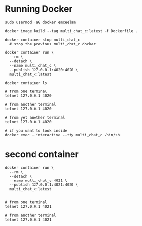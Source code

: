 # Running Docker

    sudo usermod -aG docker emceelam

    docker image build --tag multi_chat_c:latest -f Dockerfile .

    docker container stop multi_chat_c
      # stop the previous multi_chat_c docker

    docker container run \
      --rm \
      --detach \
      --name multi_chat_c \
      --publish 127.0.0.1:4020:4020 \
      multi_chat_c:latest

    docker container ls

    # from one terminal
    telnet 127.0.0.1 4020

    # from another terminal
    telnet 127.0.0.1 4020

    # from yet another terminal
    telnet 127.0.0.1 4020

    # if you want to look inside
    docker exec --interactive --tty multi_chat_c /bin/sh


# second container

    docker container run \
      --rm \
      --detach \
      --name multi_chat_c-4021 \
      --publish 127.0.0.1:4021:4020 \
      multi_chat_c:latest


    # from one terminal
    telnet 127.0.0.1 4021

    # from another terminal
    telnet 127.0.0.1 4021
